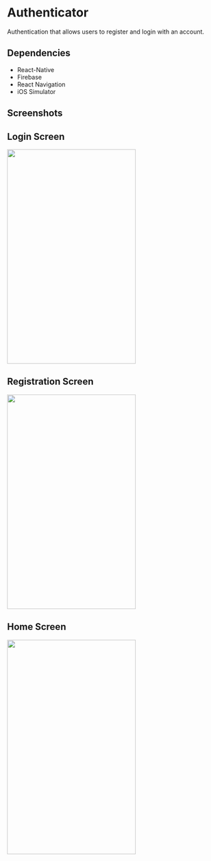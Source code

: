# Authenticator

Authentication that allows users to register and login with an account.

## Dependencies
- React-Native
- Firebase
- React Navigation
- iOS Simulator

## Screenshots

## Login Screen
<img src="https://github.com/patar-nguyen/rn-authenticator/blob/master/images/Login.png" data-canonical-src="https://gyazo.com/eb5c5741b6a9a16c692170a41a49c858.png" width="300" height="500" />

## Registration Screen
<img src="https://github.com/patar-nguyen/rn-authenticator/blob/master/images/Register.png" data-canonical-src="https://gyazo.com/eb5c5741b6a9a16c692170a41a49c858.png" width="300" height="500" />

## Home Screen
<img src="https://github.com/patar-nguyen/rn-authenticator/blob/master/images/Home.png" data-canonical-src="https://gyazo.com/eb5c5741b6a9a16c692170a41a49c858.png" width="300" height="500" />